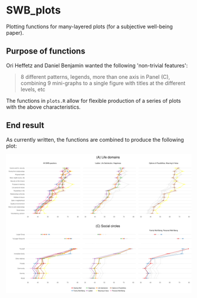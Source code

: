 # SWB_plots
Plotting functions for many-layered plots (for a subjective well-being paper).

## Purpose of functions
Ori Heffetz and Daniel Benjamin wanted the following 'non-trivial features':

> 8 different patterns, legends, more than one axis in Panel (C), combining 9 mini-graphs to a single figure with titles at the different levels, etc

The functions in `plots.R` allow for flexible production of a series of plots with the above characteristics.

## End result
As currently written, the functions are combined to produce the following plot:

![Image description](https://github.com/joel-becker/SWB_plots/blob/master/Figure_1.png)
